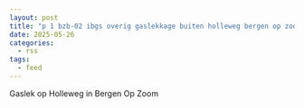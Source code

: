 ```yaml
---
layout: post
title: "p 1 bzb-02 ibgs overig gaslekkage buiten holleweg bergen op zoom 201092 201531"
date: 2025-05-26
categories: 
  - rss
tags: 
  - feed
---
```


Gaslek op Holleweg in Bergen Op Zoom

